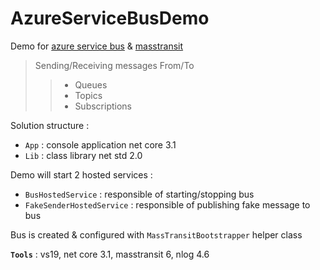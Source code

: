 # AzureServiceBusDemo
Demo for [azure service bus](https://docs.microsoft.com/en-us/azure/service-bus-messaging/service-bus-messaging-overview) & [masstransit](https://masstransit-project.com/)
> Sending/Receiving messages From/To
>> - Queues
>> - Topics
>> - Subscriptions

Solution structure :
- `App` : console application net core 3.1
- `Lib` : class library net std 2.0

Demo will start 2 hosted services :
- `BusHostedService` : responsible of starting/stopping bus
- `FakeSenderHostedService` : responsible of publishing fake message to bus

Bus is created & configured with `MassTransitBootstrapper` helper class

**`Tools`** : vs19, net core 3.1, masstransit 6, nlog 4.6